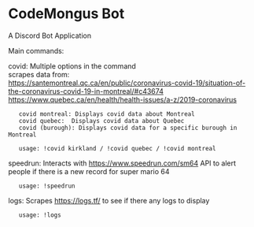 # CodeMongus Bot
A Discord Bot Application 

Main commands:

covid: Multiple options in the command  
       scrapes data from:  
       https://santemontreal.qc.ca/en/public/coronavirus-covid-19/situation-of-the-coronavirus-covid-19-in-montreal/#c43674  
       https://www.quebec.ca/en/health/health-issues/a-z/2019-coronavirus  
       
       covid montreal: Displays covid data about Montreal  
       covid quebec:  Displays covid data about Quebec  
       covid (burough): Displays covid data for a specific burough in Montreal  
       
       usage: !covid kirkland / !covid quebec / !covid montreal

speedrun: Interacts with https://www.speedrun.com/sm64 API to alert people if there is a new record for super mario 64

       usage: !speedrun
       
logs: Scrapes https://logs.tf/ to see if there any logs to display

       usage: !logs
